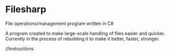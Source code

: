 # Filesharp
File operations/management program written in C#

A program created to make large-scale handling of files easier and quicker.
Currently in the process of rebuilding it to make it better, faster, stronger.

//Instructions

